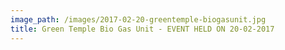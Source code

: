 ```yaml
---
image_path: /images/2017-02-20-greentemple-biogasunit.jpg
title: Green Temple Bio Gas Unit - EVENT HELD ON 20-02-2017
---
```

